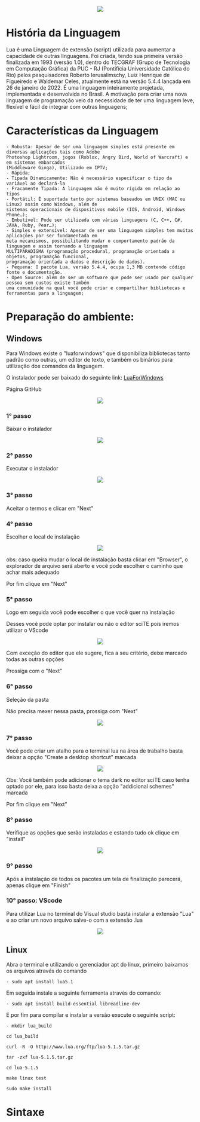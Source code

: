 <p align="center">
    <img src="https://github.com/Maelton-SI/lua/blob/main/Images/Lua-Logo.svg.png">
</p>

# História da Linguagem

Lua é uma Linguagem de extensão (script) utilizada para aumentar a capacidade de outras linguagens.
Foi criada, tendo sua primeira versão finalizada em 1993 (versão 1.0), dentro do TECGRAF (Grupo de Tecnologia em Computação Gráfica) da PUC - RJ (Pontifícia Universidade Católica do Rio) pelos pesquisadores Roberto Ierusalimschy, Luiz Henrique de Figueiredo e Waldemar Celes, atualmente está na versão 5.4.4 lançada em 26 de janeiro de 2022. É uma linguagem inteiramente projetada, implementada e desenvolvida no Brasil.
A motivação para criar uma nova linguagem de programação veio da necessidade de ter uma linguagem leve, flexível e fácil de integrar com outras linguagens;

# Características da Linguagem
    - Robusta: Apesar de ser uma linguagem simples está presente em diversas aplicações tais como Adobe 
    Photoshop Lightroom, jogos (Roblox, Angry Bird, World of Warcraft) e em sistemas embarcados 
    (Middleware Ginga), Utilizado em IPTV;
    - Rápida;
    - Tipada Dinamicamente: Não é necessário especificar o tipo da variável ao declará-la
    - Fracamente Tipada: A linguagem não é muito rígida em relação ao tipos
    - Portátil: É suportada tanto por sistemas baseados em UNIX (MAC ou Linux) assim como Windows, além de 
    sistemas operacionais de dispositivos mobile (IOS, Android, Windows Phone…);
    - Embutível: Pode ser utilizada com várias linguagens (C, C++, C#, JAVA, Ruby, Pear…);
    - Simples e extensível: Apesar de ser uma linguagem simples tem muitas aplicações por ser fundamentada em 
    meta mecanismos, possibilitando mudar o comportamento padrão da linguagem e assim tornando a linguagem 
    MULTIPARADIGMA (programação procedural, programação orientada a objetos, programação funcional, 
    programação orientada a dados e descrição de dados).
    - Pequena: O pacote Lua, versão 5.4.4, ocupa 1,3 MB contendo código fonte e documentação.
    - Open Source: além de ser um software que pode ser usado por qualquer pessoa sem custos existe também 
    uma comunidade na qual você pode criar e compartilhar bibliotecas e ferramentas para a linguagem; 

# Preparação do ambiente:

## Windows

Para Windows existe o "luaforwindows" que disponibiliza bibliotecas tanto padrão como outras, um
editor de texto, e também os binários para utilização dos comandos da linguagem.

O instalador pode ser baixado do seguinte link: [LuaForWindows](https://github.com/rjpcomputing/luaforwindows/releases)

Página GitHub
<p align="center">
    <img src="https://github.com/Maelton-SI/lua/blob/main/Images/pagina_luaforwindiws.png">
</p>

### 1° passo

Baixar o instalador
<p align="center">
    <img src="https://github.com/Maelton-SI/lua/blob/main/Images/instalador_lua.png">
</p>

### 2° passo

Executar o instalador

<p align="center">
    <img src="https://github.com/Maelton-SI/lua/blob/main/Images/execucao_instalador.png">
</p>

### 3° passo

Aceitar o termos e clicar em "Next"

### 4° passo

Escolher o local de instalação

<p align="center">
    <img src="https://github.com/Maelton-SI/lua/blob/main/Images/local_de_instalacao.png">
</p>

obs: caso queira mudar o local de instalação basta clicar em "Browser", o explorador de 
arquivo será aberto e você pode escolher o caminho que achar mais adequado

Por fim clique em "Next"

### 5° passo

Logo em seguida você pode escolher o que você quer na instalação

Desses você pode optar por instalar ou não o editor sciTE pois iremos utilizar o VScode

<p align="center">
    <img src="https://github.com/Maelton-SI/lua/blob/main/Images/instalacao_dos_pacotes.png">
</p>

Com exceção do editor que ele sugere, fica a seu critério, deixe marcado todas as outras opções

Prossiga com o "Next"

### 6° passo

Seleção da pasta

Não precisa mexer nessa pasta, prossiga com "Next"

<p align="center">
    <img src="https://github.com/Maelton-SI/lua/blob/main/Images/selecao_da_pasta.png">
</p>

### 7° passo

Você pode criar um atalho para o terminal lua na área de trabalho basta deixar a opção
"Create a desktop shortcut" marcada

<p align="center">
    <img src="https://github.com/Maelton-SI/lua/blob/main/Images/criacao_de_atalho.png">
</p>

Obs: Você também pode adicionar o tema dark no editor sciTE caso tenha optado por ele, 
para isso basta deixa a opção "addicional schemes" marcada

Por fim clique em "Next"

### 8° passo

Verifique as opções que serão instaladas e estando tudo ok clique em "install"

<p align="center">
    <img src="https://github.com/Maelton-SI/lua/blob/main/Images/instalacao.png">
</p>

### 9° passo

Após a instalação de todos os pacotes um tela de finalização parecerá, apenas clique em 
"Finish"

### 10° passo: VScode

Para utilizar Lua no terminal do Visual studio basta instalar a extensão "Lua"
e ao criar um novo arquivo salve-o com a extensão .lua

<p align="center">
    <img src="https://github.com/Maelton-SI/lua/blob/main/Images/extensaoLua_VScode.png">
</p>

## Linux

Abra o terminal e utilizando o gerenciador apt do linux, primeiro 
baixamos os arquivos através do comando
	
    - sudo apt install lua5.1

Em seguida instale a seguinte ferramenta através do comando:

    - sudo apt install build-essential libreadline-dev

E por fim para compilar e instalar a versão execute o seguinte script:

    - mkdir lua_build
 
    cd lua_build
 
    curl -R -O http://www.lua.org/ftp/lua-5.1.5.tar.gz
 
    tar -zxf lua-5.1.5.tar.gz
 
    cd lua-5.1.5
 
    make linux test
 
    sudo make install

# Sintaxe


